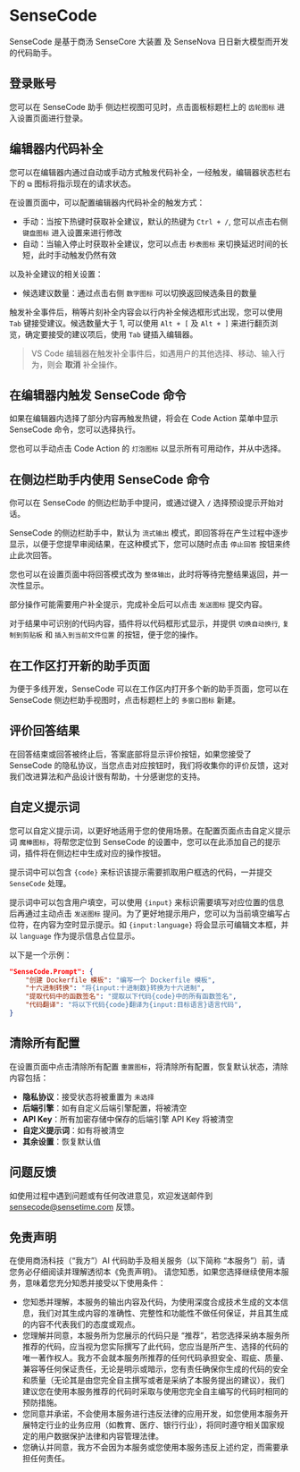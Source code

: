 # SenseCode

SenseCode 是基于商汤 SenseCore 大装置 及 SenseNova 日日新大模型而开发的代码助手。

## 登录账号

您可以在 SenseCode 助手 侧边栏视图可见时，点击面板标题栏上的 `齿轮图标` 进入设置页面进行登录。

## 编辑器内代码补全

您可以在编辑器内通过自动或手动方式触发代码补全，一经触发，编辑器状态栏右下的 `⧉` 图标将指示现在的请求状态。

在设置页面中，可以配置编辑器内代码补全的触发方式：

* 手动：当按下热键时获取补全建议，默认的热键为 `Ctrl + /`, 您可以点击右侧 `键盘图标` 进入设置来进行修改
* 自动：当输入停止时获取补全建议，您可以点击 `秒表图标` 来切换延迟时间的长短，此时手动触发仍然有效

以及补全建议的相关设置：

* 候选建议数量：通过点击右侧 `数字图标` 可以切换返回候选条目的数量

触发补全事件后，稍等片刻补全内容会以行内补全候选框形式出现，您可以使用 `Tab` 键接受建议。候选数量大于 1, 可以使用 `Alt + [` 及 `Alt + ]` 来进行翻页浏览，确定要接受的建议项后，使用 `Tab` 键插入编辑器。

> VS Code 编辑器在触发补全事件后，如遇用户的其他选择、移动、输入行为，则会 **取消** 补全操作。

## 在编辑器内触发 SenseCode 命令

如果在编辑器内选择了部分内容再触发热键，将会在 Code Action 菜单中显示 SenseCode 命令，您可以选择执行。

您也可以手动点击 Code Action 的 `灯泡图标` 以显示所有可用动作，并从中选择。

## 在侧边栏助手内使用 SenseCode 命令

你可以在 SenseCode 的侧边栏助手中提问，或通过键入 `/` 选择预设提示开始对话。

SenseCode 的侧边栏助手中，默认为 `流式输出` 模式，即回答将在产生过程中逐步显示，以便于您提早审阅结果，在这种模式下，您可以随时点击 `停止回答` 按钮来终止此次回答。

您也可以在设置页面中将回答模式改为 `整体输出`，此时将等待完整结果返回，并一次性显示。

部分操作可能需要用户补全提示，完成补全后可以点击 `发送图标` 提交内容。

对于结果中可识别的代码内容，插件将以代码框形式显示，并提供 `切换自动换行`, `复制到剪贴板` 和 `插入到当前文件位置` 的按钮，便于您的操作。

## 在工作区打开新的助手页面

为便于多线开发，SenseCode 可以在工作区内打开多个新的助手页面，您可以在 SenseCode 侧边栏助手视图时，点击标题栏上的 `多窗口图标` 新建。

## 评价回答结果

在回答结束或回答被终止后，答案底部将显示评价按钮，如果您接受了 SenseCode 的隐私协议，当您点击对应按钮时，我们将收集你的评价反馈，这对我们改进算法和产品设计很有帮助，十分感谢您的支持。

## 自定义提示词

您可以自定义提示词，以更好地适用于您的使用场景。在配置页面点击自定义提示词 `魔棒图标`，将帮您定位到 SenseCode 的设置中，您可以在此添加自己的提示词，插件将在侧边栏中生成对应的操作按钮。

提示词中可以包含 `{code}` 来标识该提示需要抓取用户框选的代码，一并提交 `SenseCode` 处理。

提示词中可以包含用户填空，可以使用 `{input}` 来标识需要填写对应位置的信息后再通过主动点击 `发送图标` 提问。为了更好地提示用户，您可以为当前填空编写占位符，在内容为空时显示提示。如 `{input:language}` 将会显示可编辑文本框，并以 `language` 作为提示信息占位显示。

以下是一个示例：

```json
"SenseCode.Prompt": {
    "创建 Dockerfile 模板": "编写一个 Dockerfile 模板",
    "十六进制转换": "将{input:十进制数}转换为十六进制",
    "提取代码中的函数签名": "提取以下代码{code}中的所有函数签名",
    "代码翻译": "将以下代码{code}翻译为{input:目标语言}语言代码",
}
```

## 清除所有配置

在设置页面中点击清除所有配置 `重置图标`，将清除所有配置，恢复默认状态，清除内容包括：

* **隐私协议**：接受状态将被重置为 `未选择`
* **后端引擎**：如有自定义后端引擎配置，将被清空
* **API Key**：所有加密存储中保存的后端引擎 API Key 将被清空
* **自定义提示词**：如有将被清空
* **其余设置**：恢复默认值

## 问题反馈

如使用过程中遇到问题或有任何改进意见，欢迎发送邮件到 <sensecode@sensetime.com> 反馈。

## 免责声明

在使用商汤科技（“我方”）AI 代码助手及相关服务（以下简称 “本服务”）前，请您务必仔细阅读并理解透彻本《免责声明》。 请您知悉，如果您选择继续使用本服务，意味着您充分知悉并接受以下使用条件：

* 您知悉并理解，本服务的输出内容及代码，为使用深度合成技术生成的文本信息，我们对其生成内容的准确性、完整性和功能性不做任何保证，并且其生成的内容不代表我们的态度或观点。
* 您理解并同意，本服务所为您展示的代码只是 “推荐”，若您选择采纳本服务所推荐的代码，应当视为您实际撰写了此代码，您应当是所产生、选择的代码的唯一著作权人。我方不会就本服务所推荐的任何代码承担安全、瑕疵、质量、兼容等任何保证责任，无论是明示或暗示，您有责任确保你生成的代码的安全和质量（无论其是由您完全自主撰写或者是采纳了本服务提出的建议），我们建议您在使用本服务推荐的代码时采取与使用您完全自主编写的代码时相同的预防措施。
* 您同意并承诺，不会使用本服务进行违反法律的应用开发，如您使用本服务开展特定行业的业务应用（如教育、医疗、银行行业），将同时遵守相关国家规定的用户数据保护法律和内容管理法律。
* 您确认并同意，我方不会因为本服务或您使用本服务违反上述约定，而需要承担任何责任。
